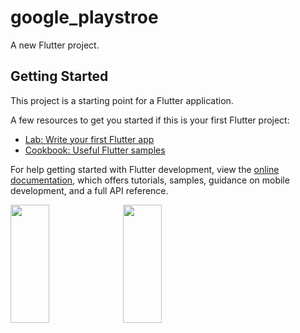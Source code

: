# google_playstroe

A new Flutter project.

## Getting Started

This project is a starting point for a Flutter application.

A few resources to get you started if this is your first Flutter project:

- [Lab: Write your first Flutter app](https://docs.flutter.dev/get-started/codelab)
- [Cookbook: Useful Flutter samples](https://docs.flutter.dev/cookbook)

For help getting started with Flutter development, view the
[online documentation](https://docs.flutter.dev/), which offers tutorials,
samples, guidance on mobile development, and a full API reference.

<p float="center">
<img src="https://user-images.githubusercontent.com/119030630/226802166-7d16285e-4b3c-4988-8780-4cbcad493702.png" height="22%" width="35%">
<img src="https://user-images.githubusercontent.com/119030630/226802388-f09dda78-f46c-4ef5-aacd-55c0a3578a67.png" height="22%" width="35%">
</p>

